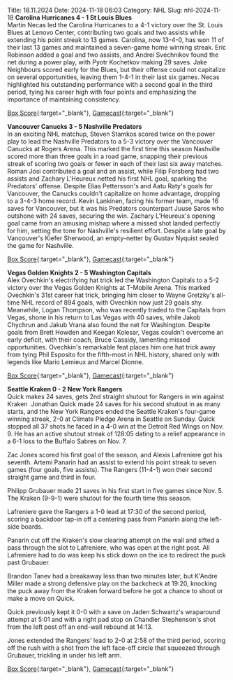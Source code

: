 Title: 18.11.2024
Date: 2024-11-18 06:03
Category: NHL 
Slug: nhl-2024-11-18 
**Carolina Hurricanes 4 - 1 St Louis Blues**  
Martin Necas led the Carolina Hurricanes to a 4-1 victory over the St. Louis Blues at Lenovo Center, contributing two goals and two assists while extending his point streak to 13 games. Carolina, now 13-4-0, has won 11 of their last 13 games and maintained a seven-game home winning streak. Eric Robinson added a goal and two assists, and Andrei Svechnikov found the net during a power play, with Pyotr Kochetkov making 29 saves. Jake Neighbours scored early for the Blues, but their offense could not capitalize on several opportunities, leaving them 1-4-1 in their last six games. Necas highlighted his outstanding performance with a second goal in the third period, tying his career high with four points and emphasizing the importance of maintaining consistency. 

[Box Score](/gamecenter/stl-vs-car/2024/11/17/2024020284){:target="_blank"}, [Gamecast](https://www.nhl.com/news/st-louis-blues-carolina-hurricanes-game-recap-november-17){:target="_blank"}<br>

**Vancouver Canucks 3 - 5 Nashville Predators**  
In an exciting NHL matchup, Steven Stamkos scored twice on the power play to lead the Nashville Predators to a 5-3 victory over the Vancouver Canucks at Rogers Arena. This marked the first time this season Nashville scored more than three goals in a road game, snapping their previous streak of scoring two goals or fewer in each of their last six away matches. Roman Josi contributed a goal and an assist, while Filip Forsberg had two assists and Zachary L'Heureux netted his first NHL goal, sparking the Predators' offense. Despite Elias Pettersson's and Aatu Raty's goals for Vancouver, the Canucks couldn't capitalize on home advantage, dropping to a 3-4-3 home record. Kevin Lankinen, facing his former team, made 16 saves for Vancouver, but it was his Predators counterpart Juuse Saros who outshone with 24 saves, securing the win. Zachary L’Heureux's opening goal came from an amusing mishap where a missed shot landed perfectly for him, setting the tone for Nashville's resilient effort. Despite a late goal by Vancouver's Kiefer Sherwood, an empty-netter by Gustav Nyquist sealed the game for Nashville. 

[Box Score](/gamecenter/nsh-vs-van/2024/11/17/2024020285){:target="_blank"}, [Gamecast](https://www.nhl.com/news/nashville-predators-vancouver-canucks-game-recap-november-17){:target="_blank"}<br>

**Vegas Golden Knights 2 - 5 Washington Capitals**  
Alex Ovechkin's electrifying hat trick led the Washington Capitals to a 5-2 victory over the Vegas Golden Knights at T-Mobile Arena. This marked Ovechkin's 31st career hat trick, bringing him closer to Wayne Gretzky's all-time NHL record of 894 goals, with Ovechkin now just 29 goals shy. Meanwhile, Logan Thompson, who was recently traded to the Capitals from Vegas, shone in his return to Las Vegas with 40 saves, while Jakob Chychrun and Jakub Vrana also found the net for Washington. Despite goals from Brett Howden and Keegan Kolesar, Vegas couldn't overcome an early deficit, with their coach, Bruce Cassidy, lamenting missed opportunities. Ovechkin's remarkable feat places him one hat trick away from tying Phil Esposito for the fifth-most in NHL history, shared only with legends like Mario Lemieux and Marcel Dionne. 

[Box Score](/gamecenter/wsh-vs-vgk/2024/11/17/2024020286){:target="_blank"}, [Gamecast](https://www.nhl.com/news/washington-capitals-vegas-golden-knights-game-recap-november-17){:target="_blank"}<br>

**Seattle Kraken 0 - 2 New York Rangers**  
Quick makes 24 saves, gets 2nd straight shutout for Rangers in win against Kraken 
 <forge-entity title="Jonathan Quick" slug="jonathan-quick-8471734" code="player">Jonathan Quick</forge-entity> made 24 saves for his second shutout in as many starts, and the New York Rangers ended the Seattle Kraken's four-game winning streak, 2-0 at Climate Pledge Arena in Seattle on Sunday. 
Quick stopped all 37 shots he faced in a 4-0 win at the Detroit Red Wings on Nov. 9. He has an active shutout streak of 128:05 dating to a relief appearance in a 6-1 loss to the Buffalo Sabres on Nov. 7.

Zac Jones scored his first goal of the season, and Alexis Lafreniere got his seventh. Artemi Panarin had an assist to extend his point streak to seven games (four goals, five assists). The Rangers (11-4-1) won their second straight game and third in four.

Philipp Grubauer made 21 saves in his first start in five games since Nov. 5. The Kraken (9-9-1) were shutout for the fourth time this season.

Lafreniere gave the Rangers a 1-0 lead at 17:30 of the second period, scoring a backdoor tap-in off a centering pass from Panarin along the left-side boards.

Panarin cut off the Kraken's slow clearing attempt on the wall and sifted a pass through the slot to Lafreniere, who was open at the right post. All Lafreniere had to do was keep his stick down on the ice to redirect the puck past Grubauer.

Brandon Tanev had a breakaway less than two minutes later, but K'Andre Miller made a strong defensive play on the backcheck at 19:20, knocking the puck away from the Kraken forward before he got a chance to shoot or make a move on Quick.

Quick previously kept it 0-0 with a save on Jaden Schwartz's wraparound attempt at 5:01 and with a right pad stop on Chandler Stephenson's shot from the left post off an end-wall rebound at 14:13.

Jones extended the Rangers' lead to 2-0 at 2:58 of the third period, scoring off the rush with a shot from the left face-off circle that squeezed through Grubauer, trickling in under his left arm. 

[Box Score](/gamecenter/nyr-vs-sea/2024/11/17/2024020287){:target="_blank"}, [Gamecast](https://www.nhl.com/news/new-york-rangers-seattle-kraken-game-recap-november-17){:target="_blank"}<br>

